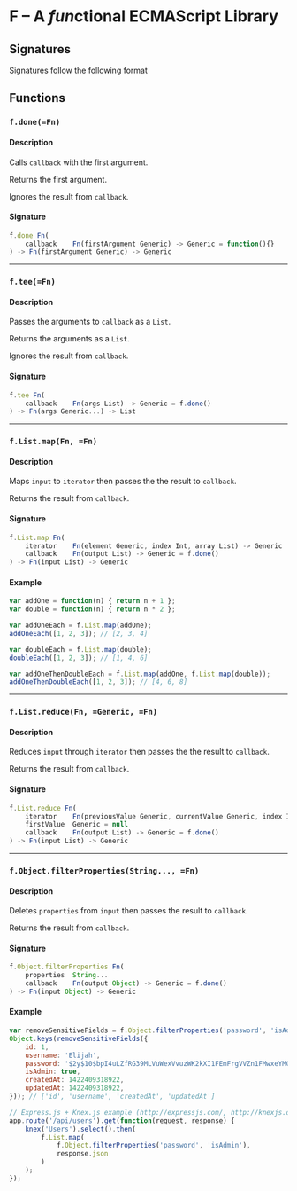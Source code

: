 # F – A *fun*ctional ECMAScript Library

## Signatures
Signatures follow the following format

## Functions


### ``f.done(=Fn)``
#### Description
Calls ``callback`` with the first argument.

Returns the first argument.

Ignores the result from ``callback``.

#### Signature
```js
f.done Fn(
    callback    Fn(firstArgument Generic) -> Generic = function(){}
) -> Fn(firstArgument Generic) -> Generic
```


---
### ``f.tee(=Fn)``
#### Description
Passes the arguments to ``callback`` as a ``List``.

Returns the arguments as a ``List``.

Ignores the result from ``callback``.

#### Signature
```js
f.tee Fn(
    callback    Fn(args List) -> Generic = f.done()
) -> Fn(args Generic...) -> List
```


---
### ``f.List.map(Fn, =Fn)``
#### Description
Maps ``input`` to ``iterator`` then passes the the result to ``callback``.

Returns the result from ``callback``.

#### Signature
```js
f.List.map Fn(
    iterator    Fn(element Generic, index Int, array List) -> Generic
    callback    Fn(output List) -> Generic = f.done()
) -> Fn(input List) -> Generic
```

#### Example
```js
var addOne = function(n) { return n + 1 };
var double = function(n) { return n * 2 };

var addOneEach = f.List.map(addOne);
addOneEach([1, 2, 3]); // [2, 3, 4]

var doubleEach = f.List.map(double);
doubleEach([1, 2, 3]); // [1, 4, 6]

var addOneThenDoubleEach = f.List.map(addOne, f.List.map(double));
addOneThenDoubleEach([1, 2, 3]); // [4, 6, 8]
```

---
### ``f.List.reduce(Fn, =Generic, =Fn)``
#### Description
Reduces ``input`` through ``iterator`` then passes the the result to ``callback``.

Returns the result from ``callback``.

#### Signature
```js
f.List.reduce Fn(
    iterator    Fn(previousValue Generic, currentValue Generic, index Int, array List) -> Generic
    firstValue  Generic = null
    callback    Fn(output List) -> Generic = f.done()
) -> Fn(input List) -> Generic
```


---
### ``f.Object.filterProperties(String..., =Fn)``
#### Description
Deletes ``properties`` from ``input`` then passes the result to ``callback``.

Returns the result from ``callback``.

#### Signature
```js
f.Object.filterProperties Fn(
    properties  String...
    callback    Fn(output Object) -> Generic = f.done()
) -> Fn(input Object) -> Generic
```

#### Example
```js
var removeSensitiveFields = f.Object.filterProperties('password', 'isAdmin');
Object.keys(removeSensitiveFields({
    id: 1,
    username: 'Elijah',
    password: '$2y$10$bpI4uLZfRG39MLVuWexVvuzWK2kXI1FEmFrgVVZn1FMwxeYMQoEE2',
    isAdmin: true,
    createdAt: 1422409318922,
    updatedAt: 1422409318922,
})); // ['id', 'username', 'createdAt', 'updatedAt']

// Express.js + Knex.js example (http://expressjs.com/, http://knexjs.org/)
app.route('/api/users').get(function(request, response) {
    knex('Users').select().then(
        f.List.map(
            f.Object.filterProperties('password', 'isAdmin'),
            response.json
        )
    );
});
```
